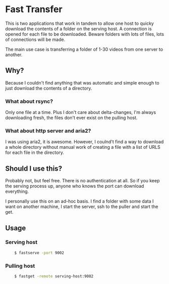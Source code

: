 # Fast Transfer

This is two applications that work in tandem to allow one host to quicky 
download the contents of a folder on the serving host. A connection is opened
for each file to be downloaded. Beware folders with lots of files, lots of 
connections will be made.

The main use case is transferring a folder of 1-30 videos from one server to
another.

## Why?

Because I couldn't find anything that was automatic and simple enough to 
just download the contents of a directory.

### What about rsync?

Only one file at a time. Plus I don't care about delta-changes, I'm always
downloading fresh, the files don't ever exist on the pulling host.

### What about http server and aria2?

I was using aria2, it is awesome. However, I coulnd't find a way to download
a whole directory without manual work of creating a file with a list of URLS
for each file in the directory.

## Should I use this?

Probably not, but feel free. There is no authentication at all. So if you keep
the serving process up, anyone who knows the port can download everything.

I personally use this on an ad-hoc basis. I find a folder with some data I want
on another machine, I start the server, ssh to the puller and start the get.

## Usage

### Serving host

```sh
	$ fastserve -port 9002
```

### Pulling host

```sh
	$ fastget -remote serving-host:9002
```